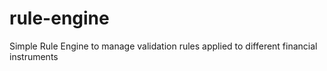 # rule-engine

Simple Rule Engine to manage validation rules applied to different financial instruments
